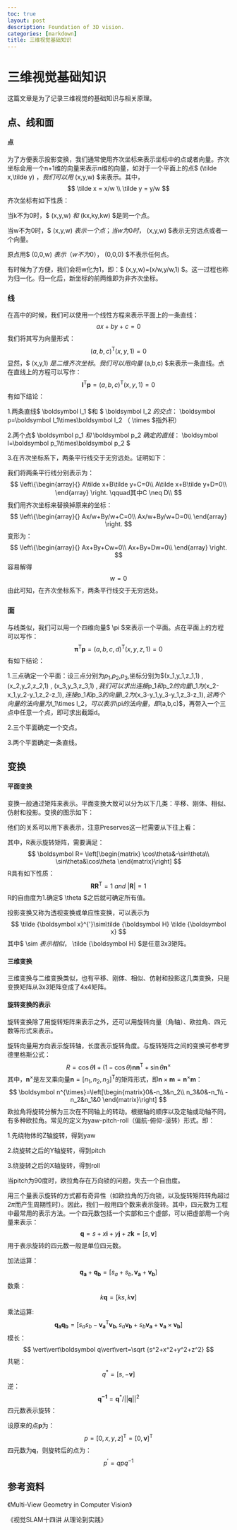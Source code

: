 ```yaml
---
toc: true
layout: post
description: Foundation of 3D vision.
categories: [markdown]
title: 三维视觉基础知识
---
```


# 三维视觉基础知识

这篇文章是为了记录三维视觉的基础知识与相关原理。

## 点、线和面

#### 点

为了方便表示投影变换，我们通常使用齐次坐标来表示坐标中的点或者向量。齐次坐标会用一个n+1维的向量来表示n维的向量，如对于一个平面上的点$ (\tilde x,\tilde y) $，我们可以用$ (x,y,w) $来表示。其中，
$$
\tilde x = x/w \\
\tilde y = y/w
$$
齐次坐标有如下性质：

当k不为0时，$ (x,y,w) $和$ (kx,ky,kw) $是同一个点。

当w不为0时，$ (x,y,w) $表示一个点；当w为0时，$ (x,y,w) $表示无穷远点或者一个向量。

原点用$ (0,0,w) $表示（w不为0），$ (0,0,0) $不表示任何点。

有时候为了方便，我们会将w化为1，即：$ (x,y,w)=(x/w,y/w,1) $。这一过程也称为归一化。归一化后，新坐标的前两维即为非齐次坐标。

### 线

在高中的时候，我们可以使用一个线性方程来表示平面上的一条直线：
$$
ax+by+c=0
$$
我们将其写为向量形式：
$$
(a,b,c)^\mathrm T(x,y,1)=0
$$
显然，$ (x,y,1) $是二维齐次坐标。我们可以用向量$ (a,b,c) $来表示一条直线。点在直线上的方程可以写作：
$$
\boldsymbol l^\mathrm T\boldsymbol p=(a,b,c)^\mathrm T(x,y,1)=0
$$
有如下结论：

1.两条直线$ \boldsymbol l_1 $和 $ \boldsymbol l_2 $的交点：$ \boldsymbol p=\boldsymbol l_1\times\boldsymbol l_2 $（$ \times $指外积）

2.两个点$ \boldsymbol p_1 $和$ \boldsymbol p_2 $确定的直线：$ \boldsymbol l=\boldsymbol p_1\times\boldsymbol p_2 $

3.在齐次坐标系下，两条平行线交于无穷远处。证明如下：

我们将两条平行线分别表示为：
$$
\left\{\begin{array}{}
A\tilde x+B\tilde y+C=0\\
A\tilde x+B\tilde y+D=0\\
\end{array}
\right.
\qquad其中C \neq D\\
$$
我们用齐次坐标来替换掉原来的坐标：
$$
\left\{\begin{array}{}
Ax/w+By/w+C=0\\
Ax/w+By/w+D=0\\
\end{array}
\right.
$$
变形为：
$$
\left\{\begin{array}{}
Ax+By+Cw=0\\
Ax+By+Dw=0\\
\end{array}
\right.
$$
容易解得
$$
w = 0
$$
由此可知，在齐次坐标系下，两条平行线交于无穷远处。

### 面

与线类似，我们可以用一个四维向量$ \pi $来表示一个平面。点在平面上的方程可以写作：
$$
\boldsymbol \pi^\mathrm T\boldsymbol p=(a,b,c,d)^\mathrm T(x,y,z,1)=0
$$
有如下结论：

1.三点确定一个平面：设三点分别为$p_1$,$p_2$,$p_3$,坐标分别为$(x_1,y_1,z_1,1) $,$ (x_2,y_2,z_2,1) $,$ (x_3,y_3,z_3,1) $,我们可以求出连接$p_1$和$p_2$的向量$l_1$为$(x_2-x_1,y_2-y_1,z_2-z_1)$,连接$p_1$和$p_3$的向量$l_2$为$(x_3-y_1,y_3-y_1,z_3-z_1)$,这两个向量的法向量为$l_1\times l_2$，可以表示$\pi$的法向量，即$(a,b,c)$，再带入一个三点中任意一个点，即可求出截距d。

2.三个平面确定一个交点。

3.两个平面确定一条直线。

## 变换

#### 平面变换

变换一般通过矩阵来表示。平面变换大致可以分为以下几类：平移、刚体、相似、仿射和投影。变换的图示如下：



他们的关系可以用下表表示，注意Preserves这一栏需要从下往上看：



其中，R表示旋转矩阵，需要满足：
$$
\boldsymbol R=
\left[\begin{matrix}
\cos\theta&-\sin\theta\\
\sin\theta&\cos\theta
\end{matrix}\right]
$$
R具有如下性质：
$$
\boldsymbol R\boldsymbol R^\mathrm{T}=1\ and\ |\boldsymbol R|=1
$$
R的自由度为1.确定$ \theta $之后就可确定所有值。

投影变换又称为透视变换或单应性变换，可以表示为
$$
\tilde {\boldsymbol x}^{'}\sim\tilde {\boldsymbol H} \tilde {\boldsymbol x}
$$
其中$ \sim $表示相似，$ \tilde {\boldsymbol H} $是任意3x3矩阵。

#### 三维变换

三维变换与二维变换类似，也有平移、刚体、相似、仿射和投影这几类变换，只是变换矩阵从3x3矩阵变成了4x4矩阵。

#### 旋转变换的表示

旋转变换除了用旋转矩阵来表示之外，还可以用旋转向量（角轴）、欧拉角、四元数等形式来表示。

旋转向量用方向表示旋转轴，长度表示旋转角度。与旋转矩阵之间的变换可参考罗德里格斯公式：
$$
R=\cos \theta \boldsymbol I+(1-\cos\theta)\boldsymbol n\boldsymbol n^\mathrm{T}+\sin\theta\boldsymbol n^{\times}
$$
其中，$\boldsymbol n^{\times}$是左叉乘向量$\boldsymbol n=[n_1,n_2,n_3]^\mathrm{T}$的矩阵形式，即$\boldsymbol n \times\boldsymbol m=\boldsymbol n^{\times}\boldsymbol m$：
$$
\boldsymbol n^{\times}=\left[\begin{matrix}0&-n_3&n_2\\
n_3&0&-n_1\\
-n_2&n_1&0
\end{matrix}\right]
$$
欧拉角将旋转分解为三次在不同轴上的转动。根据轴的顺序以及定轴或动轴不同，有多种欧拉角。常见的定义为yaw-pitch-roll（偏航-俯仰-滚转）形式。即：

1.先绕物体的Z轴旋转，得到yaw

2.绕旋转之后的Y轴旋转，得到pitch

3.绕旋转之后的X轴旋转，得到roll

当pitch为90度时，欧拉角存在万向锁的问题，失去一个自由度。

用三个量表示旋转的方式都有奇异性（如欧拉角的万向锁，以及旋转矩阵转角超过2$\pi$而产生周期性时）。因此，我们一般用四个数来表示旋转。其中，四元数为工程中最常用的表示方法。一个四元数包括一个实部和三个虚部，可以把虚部用一个向量来表示：
$$
\boldsymbol q=s+x\boldsymbol i+y\boldsymbol j+z\boldsymbol k=[s,\boldsymbol v]
$$
用于表示旋转的四元数一般是单位四元数。

加法运算：
$$
\boldsymbol {q_a}+\boldsymbol {q_b}=[s_a+s_b,\boldsymbol {v_a}+\boldsymbol {v_b}]
$$
数乘：
$$
k\boldsymbol q=[ks,k\boldsymbol v]
$$


乘法运算:
$$
\boldsymbol {q_a}\boldsymbol {q_b}=[s_as_b-\boldsymbol {v_a}^\mathrm{T}\boldsymbol {v_b},s_a\boldsymbol {v_b}+s_b\boldsymbol {v_a}+\boldsymbol {v_a}\times\boldsymbol {v_b}]
$$
模长：
$$
\vert\vert\boldsymbol q\vert\vert=\sqrt {s^2+x^2+y^2+z^2}
$$
共轭：
$$
q^*=[s,-\boldsymbol v]
$$
逆：
$$
\boldsymbol {q^{-1}}=\boldsymbol q^*/\vert\vert\boldsymbol q\vert\vert^2
$$
四元数表示旋转：

设原来的点$\boldsymbol p$为：
$$
p=[0,x,y,z]^\mathrm{T}=[0,\boldsymbol v]^\mathrm{T}
$$
四元数为$\boldsymbol q$，则旋转后的点为：
$$
p^\prime=qpq^{-1}
$$

## 参考资料

《Multi-View Geometry in Computer Vision》

《视觉SLAM十四讲 从理论到实践》